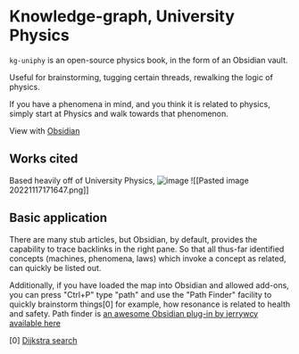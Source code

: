 # Knowledge-graph, University Physics
`kg-uniphy` is an open-source physics book, in the form of an Obsidian vault.

Useful for brainstorming, tugging certain threads, rewalking the logic of physics.

If you have a phenomena in mind, and you think it is related to physics, simply start at Physics and walk towards that phenomenon.

View with [Obsidian](https://obsidian.md)

## Works cited
Based heavily off of University Physics, 
![image](https://user-images.githubusercontent.com/86126050/202578312-0413c286-b338-428b-aa94-6881c6f3ef01.png)
![[Pasted image 20221117171647.png]]

## Basic application
There are many stub articles, but Obsidian, by default, provides the capability to trace backlinks in the right pane. So that all thus-far identified concepts (machines, phenomena, laws) which invoke a concept as related, can quickly be listed out.

Additionally, if you have loaded the map into Obsidian and allowed add-ons, you can press "Ctrl+P" type "path" and use the "Path Finder" facility to quickly brainstorm things[0] for example, how resonance is related to health and safety. Path finder is [an awesome Obsidian plug-in by jerrywcy available here](https://github.com/jerrywcy/obsidian-path-finder)

[0] [Dijkstra search](https://imgur.com/a/mY1eKAE)
